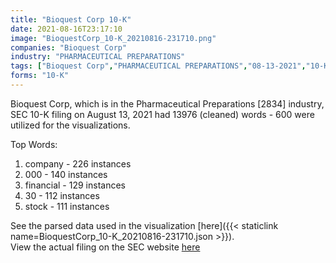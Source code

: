 ```yaml
---
title: "Bioquest Corp 10-K"
date: 2021-08-16T23:17:10
image: "BioquestCorp_10-K_20210816-231710.png"
companies: "Bioquest Corp"
industry: "PHARMACEUTICAL PREPARATIONS"
tags: ["Bioquest Corp","PHARMACEUTICAL PREPARATIONS","08-13-2021","10-K"]
forms: "10-K"
---
```

Bioquest Corp, which is in the Pharmaceutical Preparations [2834] industry, SEC 10-K filing on August 13, 2021 had 13976 (cleaned) words - 600 were utilized for the visualizations.

Top Words:
1. company - 226 instances
2. 000 - 140 instances
3. financial - 129 instances
4. 30 - 112 instances
5. stock - 111 instances


See the parsed data used in the visualization [here]({{< staticlink name=BioquestCorp_10-K_20210816-231710.json >}}).  
View the actual filing on the SEC website [here](https://www.sec.gov/Archives/edgar/data/1568628/0001493152-21-019755.txt)